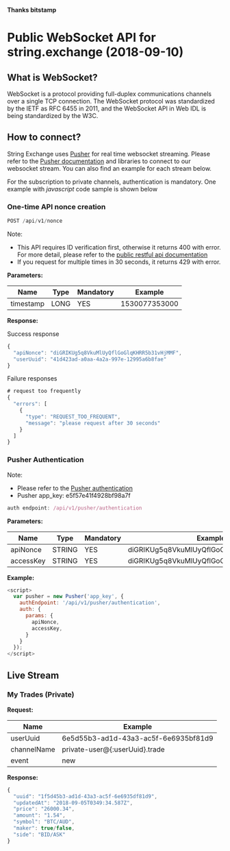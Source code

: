 **Thanks bitstamp**

# Public WebSocket API for string.exchange (2018-09-10)


## What is WebSocket?

WebSocket is a protocol providing full-duplex communications channels over a single TCP connection. The WebSocket protocol was standardized by the IETF as RFC 6455 in 2011, and the WebSocket API in Web IDL is being standardized by the W3C.

## How to connect?

String Exchange uses [Pusher](https://pusher.com/) for real time websocket streaming. Please refer to the [Pusher documentation](https://pusher.com/docs) and libraries to connect to our websocket stream. You can also find an example for each stream below.

For the subscription to private channels, authentication is mandatory. One example with *javascript* code sample is shown below

### One-time API nonce creation

```javascript
POST /api/v1/nonce
```

Note:
* This API requires ID verification first, otherwise it returns 400 with error. For more detail, please refer to the [public restful api documentation](https://github.com/blockchaintech-au/cex-api-docs/blob/master/rest-api.md)
* If you request for multiple times in 30 seconds, it returns 429 with error.

**Parameters:**

Name | Type | Mandatory | Example
------------ | ------------ | ------------ | ------------
timestamp | LONG | YES | 1530077353000 |

**Response:**

Success response
```javascript
{
  "apiNonce": "diGRIKUg5q8VkuMlUyQflGoGlqKHRR5b31vHjMMF",
  "userUuid": "41d423ad-a0aa-4a2a-997e-12995a6b8fae"
}
```

Failure responses
```javascript
# request too frequently
{
  "errors": [
    {
      "type": "REQUEST_TOO_FREQUENT",
      "message": "please request after 30 seconds"
    }
  ]
}
```

### Pusher Authentication

Note:
* Please refer to the [Pusher authentication](https://pusher.com/docs/authenticating_users)
* Pusher app_key: e5f57e41f4928bf98a7f

```javascript
auth endpoint: /api/v1/pusher/authentication
```

**Parameters:**

Name | Type | Mandatory | Example
------------ | ------------ | ------------ | ------------
apiNonce | STRING | YES | diGRIKUg5q8VkuMlUyQflGoGlqKHRR5b31vHjMMF |
accessKey | STRING | YES | diGRIKUg5q8VkuMlUyQflGoGlqKHRR5b31vHjMMF |

**Example:**

```javascript
<script>
  var pusher = new Pusher('app_key', {
    authEndpoint: '/api/v1/pusher/authentication',
    auth: {
      params: {
        apiNonce,
        accessKey,
      }
    }
  });
</script>
```

## Live Stream

### My Trades (Private)

**Request:**

Name  | Example
------------ | ------------
userUuid | 6e5d55b3-ad1d-43a3-ac5f-6e6935bf81d9 |
channelName | private-user@{:userUuid}.trade |
event | new |

**Response:**

```javascript
{
  "uuid": "1f5d45b3-ad1d-43a3-ac5f-6e6935df81d9", 
  "updatedAt": "2018-09-05T0349:34.587Z", 
  "price": "26000.34", 
  "amount": "1.54", 
  "symbol": "BTC/AUD",
  "maker": true/false,
  "side": "BID/ASK"
}
```
